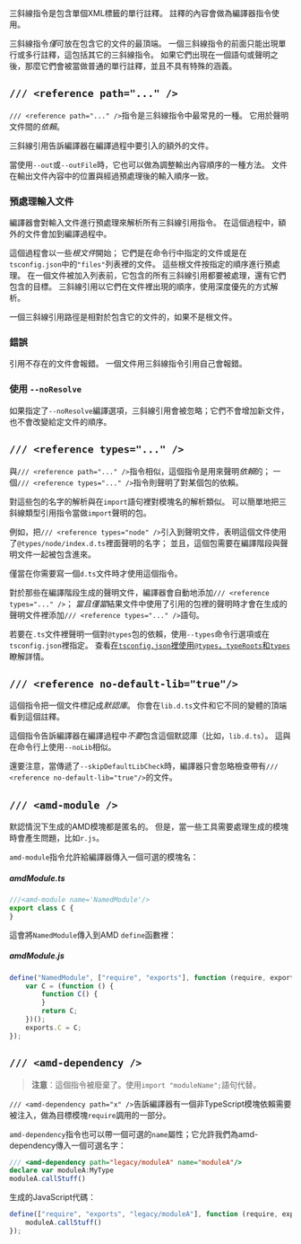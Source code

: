 三斜線指令是包含單個XML標籤的單行註釋。
註釋的內容會做為編譯器指令使用。

三斜線指令*僅*可放在包含它的文件的最頂端。
一個三斜線指令的前面只能出現單行或多行註釋，這包括其它的三斜線指令。
如果它們出現在一個語句或聲明之後，那麼它們會被當做普通的單行註釋，並且不具有特殊的涵義。

## `/// <reference path="..." />`

`/// <reference path="..." />`指令是三斜線指令中最常見的一種。
它用於聲明文件間的*依賴*。

三斜線引用告訴編譯器在編譯過程中要引入的額外的文件。

當使用`--out`或`--outFile`時，它也可以做為調整輸出內容順序的一種方法。
文件在輸出文件內容中的位置與經過預處理後的輸入順序一致。

### 預處理輸入文件

編譯器會對輸入文件進行預處理來解析所有三斜線引用指令。
在這個過程中，額外的文件會加到編譯過程中。

這個過程會以一些*根文件*開始；
它們是在命令行中指定的文件或是在`tsconfig.json`中的`"files"`列表裡的文件。
這些根文件按指定的順序進行預處理。
在一個文件被加入列表前，它包含的所有三斜線引用都要被處理，還有它們包含的目標。
三斜線引用以它們在文件裡出現的順序，使用深度優先的方式解析。

一個三斜線引用路徑是相對於包含它的文件的，如果不是根文件。

### 錯誤

引用不存在的文件會報錯。
一個文件用三斜線指令引用自己會報錯。

### 使用 `--noResolve`

如果指定了`--noResolve`編譯選項，三斜線引用會被忽略；它們不會增加新文件，也不會改變給定文件的順序。

## `/// <reference types="..." />`

與`/// <reference path="..." />`指令相似，這個指令是用來聲明*依賴*的；
一個`/// <reference types="..." />`指令則聲明了對某個包的依賴。

對這些包的名字的解析與在`import`語句裡對模塊名的解析類似。
可以簡單地把三斜線類型引用指令當做`import`聲明的包。

例如，把`/// <reference types="node" />`引入到聲明文件，表明這個文件使用了`@types/node/index.d.ts`裡面聲明的名字；
並且，這個包需要在編譯階段與聲明文件一起被包含進來。

僅當在你需要寫一個`d.ts`文件時才使用這個指令。

對於那些在編譯階段生成的聲明文件，編譯器會自動地添加`/// <reference types="..." />`；
*當且僅當*結果文件中使用了引用的包裡的聲明時才會在生成的聲明文件裡添加`/// <reference types="..." />`語句。

若要在`.ts`文件裡聲明一個對`@types`包的依賴，使用`--types`命令行選項或在`tsconfig.json`裡指定。
查看[在`tsconfig.json`裡使用`@types`，`typeRoots`和`types`](./tsconfig.json.md#types-typeroots-and-types)瞭解詳情。

## `/// <reference no-default-lib="true"/>`

這個指令把一個文件標記成*默認庫*。
你會在`lib.d.ts`文件和它不同的變體的頂端看到這個註釋。

這個指令告訴編譯器在編譯過程中*不要*包含這個默認庫（比如，`lib.d.ts`）。
這與在命令行上使用`--noLib`相似。

還要注意，當傳遞了`--skipDefaultLibCheck`時，編譯器只會忽略檢查帶有`/// <reference no-default-lib="true"/>`的文件。

## `/// <amd-module />`

默認情況下生成的AMD模塊都是匿名的。
但是，當一些工具需要處理生成的模塊時會產生問題，比如`r.js`。

`amd-module`指令允許給編譯器傳入一個可選的模塊名：

##### amdModule.ts

```ts
///<amd-module name='NamedModule'/>
export class C {
}
```

這會將`NamedModule`傳入到AMD `define`函數裡：

##### amdModule.js

```js
define("NamedModule", ["require", "exports"], function (require, exports) {
    var C = (function () {
        function C() {
        }
        return C;
    })();
    exports.C = C;
});
```

## `/// <amd-dependency />`

> **注意**：這個指令被廢棄了。使用`import "moduleName";`語句代替。

`/// <amd-dependency path="x" />`告訴編譯器有一個非TypeScript模塊依賴需要被注入，做為目標模塊`require`調用的一部分。

`amd-dependency`指令也可以帶一個可選的`name`屬性；它允許我們為amd-dependency傳入一個可選名字：

```ts
/// <amd-dependency path="legacy/moduleA" name="moduleA"/>
declare var moduleA:MyType
moduleA.callStuff()
```

生成的JavaScript代碼：

```js
define(["require", "exports", "legacy/moduleA"], function (require, exports, moduleA) {
    moduleA.callStuff()
});
```
